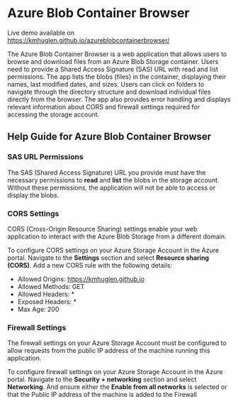 # Azure Blob Container Browser

Live demo available on https://kmhuglen.github.io/azureblobcontainerbrowser/

The Azure Blob Container Browser is a web application that allows users to browse and download files from an Azure Blob Storage container. Users need to provide a Shared Access Signature (SAS) URL with read and list permissions. The app lists the blobs (files) in the container, displaying their names, last modified dates, and sizes. Users can click on folders to navigate through the directory structure and download individual files directly from the browser. The app also provides error handling and displays relevant information about CORS and firewall settings required for accessing the storage account.

## Help Guide for Azure Blob Container Browser

### SAS URL Permissions

The SAS (Shared Access Signature) URL you provide must have the necessary permissions to **read** and **list** the blobs in the storage account. Without these permissions, the application will not be able to access or display the blobs.

### CORS Settings

CORS (Cross-Origin Resource Sharing) settings enable your web application to interact with the Azure Blob Storage from a different domain.

To configure CORS settings on your Azure Storage Account in the Azure portal. Navigate to the **Settings** section and select **Resource sharing (CORS)**. Add a new CORS rule with the following details:

- Allowed Origins: https://kmhuglen.github.io
- Allowed Methods: GET
- Allowed Headers: *
- Exposed Headers: *
- Max Age: 200

### Firewall Settings

The firewall settings on your Azure Storage Account must be configured to allow requests from the public IP address of the machine running this application.
        
To configure firewall settings on your Azure Storage Account in the Azure portal. Navigate to the **Security + networking** section and select **Networking**. And ensure either the **Enable from all networks** is selected or that the Public IP address of the machine is added to the Firewall
